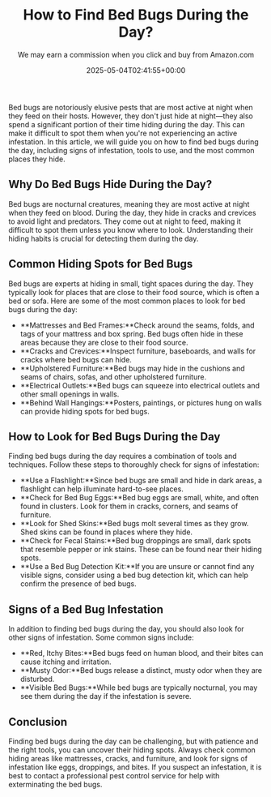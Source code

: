 ﻿---
author: We may earn a commission when you click and buy from Amazon.com
layout: post
title: How to Find Bed Bugs During the Day?
date: '2025-05-04T02:41:55+00:00'
categories:
- Guide
tags: []
slug: /how-to-find-bed-bugs-during-the-day/
lastmod: 2025-05-07T12:21:27+03:00
---

Bed bugs are notoriously elusive pests that are most active at night when they feed on their hosts. However, they don't just hide at night—they also spend a significant portion of their time hiding during the day. This can make it difficult to spot them when you're not experiencing an active infestation. In this article, we will guide you on how to find bed bugs during the day, including signs of infestation, tools to use, and the most common places they hide.
## Why Do Bed Bugs Hide During the Day?
Bed bugs are nocturnal creatures, meaning they are most active at night when they feed on blood. During the day, they hide in cracks and crevices to avoid light and predators. They come out at night to feed, making it difficult to spot them unless you know where to look. Understanding their hiding habits is crucial for detecting them during the day.
## Common Hiding Spots for Bed Bugs
Bed bugs are experts at hiding in small, tight spaces during the day. They typically look for places that are close to their food source, which is often a bed or sofa. Here are some of the most common places to look for bed bugs during the day:
- **Mattresses and Bed Frames:**Check around the seams, folds, and tags of your mattress and box spring. Bed bugs often hide in these areas because they are close to their food source.
- **Cracks and Crevices:**Inspect furniture, baseboards, and walls for cracks where bed bugs can hide.
- **Upholstered Furniture:**Bed bugs may hide in the cushions and seams of chairs, sofas, and other upholstered furniture.
- **Electrical Outlets:**Bed bugs can squeeze into electrical outlets and other small openings in walls.
- **Behind Wall Hangings:**Posters, paintings, or pictures hung on walls can provide hiding spots for bed bugs.
## How to Look for Bed Bugs During the Day
Finding bed bugs during the day requires a combination of tools and techniques. Follow these steps to thoroughly check for signs of infestation:
- **Use a Flashlight:**Since bed bugs are small and hide in dark areas, a flashlight can help illuminate hard-to-see places.
- **Check for Bed Bug Eggs:**Bed bug eggs are small, white, and often found in clusters. Look for them in cracks, corners, and seams of furniture.
- **Look for Shed Skins:**Bed bugs molt several times as they grow. Shed skins can be found in places where they hide.
- **Check for Fecal Stains:**Bed bug droppings are small, dark spots that resemble pepper or ink stains. These can be found near their hiding spots.
- **Use a Bed Bug Detection Kit:**If you are unsure or cannot find any visible signs, consider using a bed bug detection kit, which can help confirm the presence of bed bugs.
## Signs of a Bed Bug Infestation
In addition to finding bed bugs during the day, you should also look for other signs of infestation. Some common signs include:
- **Red, Itchy Bites:**Bed bugs feed on human blood, and their bites can cause itching and irritation.
- **Musty Odor:**Bed bugs release a distinct, musty odor when they are disturbed.
- **Visible Bed Bugs:**While bed bugs are typically nocturnal, you may see them during the day if the infestation is severe.
## Conclusion
Finding bed bugs during the day can be challenging, but with patience and the right tools, you can uncover their hiding spots. Always check common hiding areas like mattresses, cracks, and furniture, and look for signs of infestation like eggs, droppings, and bites. If you suspect an infestation, it is best to contact a professional pest control service for help with exterminating the bed bugs.